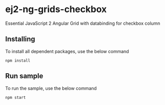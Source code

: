 # ej2-ng-grids-checkbox

Essential JavaScript 2 Angular Grid with databinding for checkbox column

## Installing

To install all dependent packages, use the below command

```
npm install
```

## Run sample

To run the sample, use the below command

```
npm start
```
